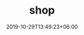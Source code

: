 ---
title: "shop"
date: 2019-10-29T13:49:23+06:00
draft: false

# meta description
description: "this is meta description"

# type
type : "shop"
---